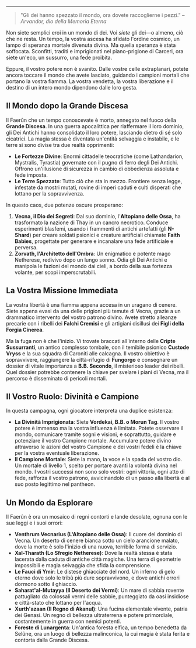 
---

> "Gli dei hanno spezzato il mondo, ora dovete raccoglierne i pezzi."
> – *Arvandor, dio della Memoria Eterna*

Non siete semplici eroi in un mondo di dei. Voi *siete* gli dei—o almeno, ciò che ne resta. Un tempo, la vostra ascesa ha sfidato l'ordine cosmico, un lampo di speranza mortale divenuta divina. Ma quella speranza è stata soffocata. Sconfitti, traditi e imprigionati nel piano-prigione di Carceri, ora siete un'eco, un sussurro, una fede proibita.

Eppure, il vostro potere non è svanito. Dalle vostre celle extraplanari, potete ancora toccare il mondo che avete lasciato, guidando i campioni mortali che portano la vostra fiamma. La vostra vendetta, la vostra liberazione e il destino di un intero mondo dipendono dalle loro gesta.

## Il Mondo dopo la Grande Discesa

Il Faerûn che un tempo conoscevate è morto, annegato nel fuoco della **Grande Discesa**. In una guerra apocalittica per riaffermare il loro dominio, gli Dei Antichi hanno consolidato il loro potere, lasciando dietro di sé solo cicatrici. La magia stessa è diventata un'entità selvaggia e instabile, e le terre si sono divise tra due realtà opprimenti:

*   **Le Fortezze Divine**: Enormi cittadelle teocratiche (come Lathandarion, Mystralis, Tyrastia) governate con il pugno di ferro degli Dei Antichi. Offrono un'illusione di sicurezza in cambio di obbedienza assoluta e fede imposta.
*   **Le Terre Spezzate**: Tutto ciò che sta in mezzo. Frontiere senza legge, infestate da mostri mutati, rovine di imperi caduti e culti disperati che lottano per la sopravvivenza.

In questo caos, due potenze oscure prosperano:

1.  **Vecna, il Dio dei Segreti**: Dal suo dominio, l'**Altopiano delle Ossa**, ha trasformato la nazione di Thay in un cancro necrotico. Conduce esperimenti blasfemi, usando i frammenti di antichi artefatti (gli **N-Shard**) per creare soldati psionici e creature artificiali chiamate **Faith Babies**, progettate per generare e incanalare una fede artificiale e perversa.
2.  **Zorvath, l'Architetto dell'Ombra**: Un enigmatico e potente mago Netherese, redivivo dopo un lungo sonno. Odia gli Dei Antichi e manipola le fazioni del mondo dai cieli, a bordo della sua fortezza volante, per scopi imperscrutabili.

## La Vostra Missione Immediata

La vostra libertà è una fiamma appena accesa in un uragano di cenere. Siete appena evasi da una delle prigioni più temute di Vecna, grazie a un drammatico intervento del vostro patrono divino. Avete stretto alleanze precarie con i ribelli dei **Falchi Cremisi** e gli artigiani disillusi dei **Figli della Forgia Cinerea**.

Ma la fuga non è che l'inizio. Vi trovate braccati all'interno delle **Cripte Sussurranti**, un antico complesso tombale, con il temibile psionico **Custode Vryss** e la sua squadra di Caroniti alle calcagna. Il vostro obiettivo è sopravvivere, raggiungere la città-rifugio di **Fungorgo** e consegnare un dossier di vitale importanza a **B.B. Secondo**, il misterioso leader dei ribelli. Quel dossier potrebbe contenere la chiave per svelare i piani di Vecna, ma il percorso è disseminato di pericoli mortali.

## Il Vostro Ruolo: Divinità e Campione

In questa campagna, ogni giocatore interpreta una duplice esistenza:

*   **La Divinità Imprigionata**: Siete **Vordekai, B.B. o Morun Tag**. Il vostro potere è immenso ma la vostra influenza è limitata. Potete osservare il mondo, comunicare tramite sogni e visioni, e soprattutto, guidare e potenziare il vostro Campione mortale. Accumulare potere divino attraverso le azioni del vostro Campione e dei vostri fedeli è la chiave per la vostra eventuale liberazione.
*   **Il Campione Mortale**: Siete la mano, la voce e la spada del vostro dio. Un mortale di livello 1, scelto per portare avanti la volontà divina nel mondo. I vostri successi non sono solo vostri: ogni vittoria, ogni atto di fede, rafforza il vostro patrono, avvicinandolo di un passo alla libertà e al suo posto legittimo nel pantheon.

## Un Mondo da Esplorare

Il Faerûn è ora un mosaico di regni contorti e lande desolate, ognuna con le sue leggi e i suoi orrori:

*   **Venthrum Vecnarius (L'Altopiano delle Ossa)**: Il cuore del dominio di Vecna. Un deserto di cenere bianca sotto un cielo arancione malato, dove la morte è solo l'inizio di una nuova, terribile forma di servizio.
*   **Xal-Tharath (Lo Sfregio Netherese)**: Dove la realtà stessa è stata lacerata dalla caduta di antiche città magiche. Una terra di geometrie impossibili e magia selvaggia che sfida la comprensione.
*   **Le Fauci di Ymir**: Le distese ghiacciate del nord. Un inferno di gelo eterno dove solo le tribù più dure sopravvivono, e dove antichi orrori dormono sotto il ghiaccio.
*   **Saharat'al-Mutayya (Il Deserto dei Vermi)**: Un mare di sabbia rovente pattugliato da colossali vermi delle sabbie, punteggiato da oasi insidiose e città-stato che lottano per l'acqua.
*   **Xurth'azaan (Il Regno di Akanul)**: Una fucina elementale vivente, patria dei Genasi. Un regno di bellezza ultraterrena e potere primordiale, costantemente in guerra con nemici potenti.
*   **Foreste di Lunargenta**: Un'antica foresta elfica, un tempo benedetta da Selûne, ora un luogo di bellezza malinconica, la cui magia è stata ferita e contorta dalla Grande Discesa.
